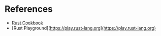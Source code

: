 # References

- [Rust Cookbook](https://rust-lang-nursery.github.io/rust-cookbook/)
- [Rust Playground](https://play.rust-lang.org](https://play.rust-lang.org)
